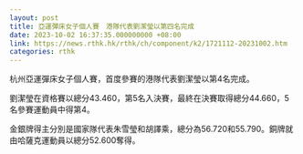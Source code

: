 ```yaml
---
layout: post
title: 亞運彈床女子個人賽　港隊代表劉潔瑩以第四名完成
date: 2023-10-02 16:37:35.000000000 +08:00
link: https://news.rthk.hk/rthk/ch/component/k2/1721112-20231002.htm
categories: rthk
---
```


杭州亞運彈床女子個人賽，首度參賽的港隊代表劉潔瑩以第4名完成。

劉潔瑩在資格賽以總分43.460，第5名入決賽，最終在決賽取得總分44.660，5名參賽運動員中得第4。

金銀牌得主分別是國家隊代表朱雪瑩和胡譯乘，總分為56.720和55.790。銅牌就由哈薩克運動員以總分52.600奪得。
